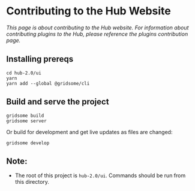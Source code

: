 # Contributing to the Hub Website

_This page is about contributing to the Hub website. For information about contributing plugins to the Hub, please reference the plugins contribution page._

## Installing prereqs

```console
cd hub-2.0/ui
yarn
yarn add --global @gridsome/cli
```

## Build and serve the project

```console
gridsome build
gridsome server
```

Or build for development and get live updates as files are changed:

```console
gridsome develop
```

## Note:

- The root of this project is `hub-2.0/ui`. Commands should be run from this directory.
